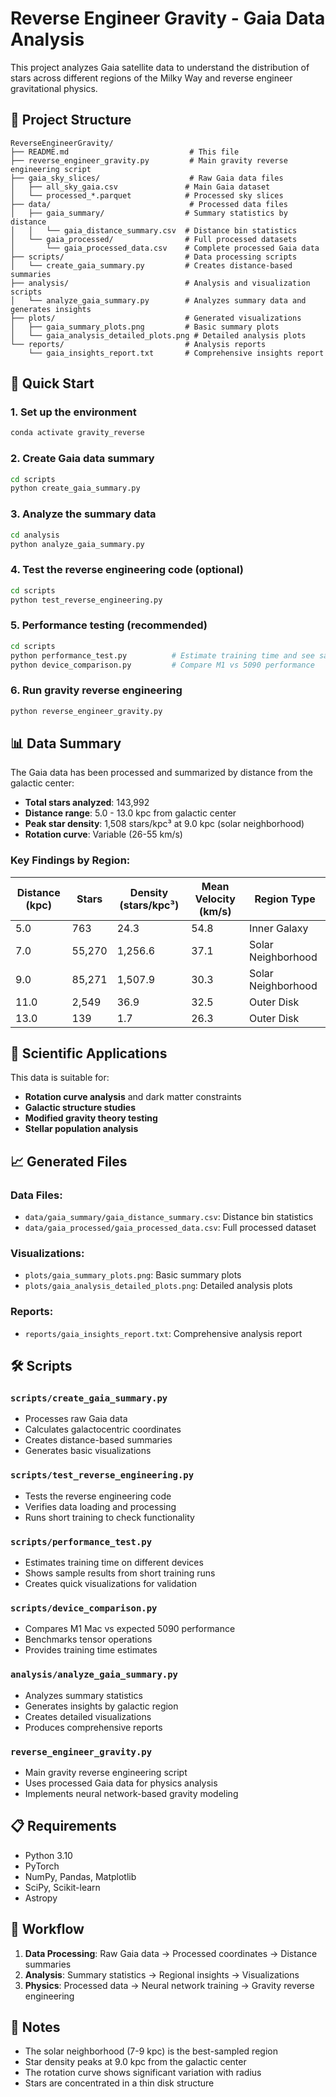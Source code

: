 # Reverse Engineer Gravity - Gaia Data Analysis

This project analyzes Gaia satellite data to understand the distribution of stars across different regions of the Milky Way and reverse engineer gravitational physics.

## 📁 Project Structure

```
ReverseEngineerGravity/
├── README.md                           # This file
├── reverse_engineer_gravity.py         # Main gravity reverse engineering script
├── gaia_sky_slices/                    # Raw Gaia data files
│   ├── all_sky_gaia.csv               # Main Gaia dataset
│   └── processed_*.parquet            # Processed sky slices
├── data/                               # Processed data files
│   ├── gaia_summary/                  # Summary statistics by distance
│   │   └── gaia_distance_summary.csv  # Distance bin statistics
│   └── gaia_processed/                # Full processed datasets
│       └── gaia_processed_data.csv    # Complete processed Gaia data
├── scripts/                           # Data processing scripts
│   └── create_gaia_summary.py         # Creates distance-based summaries
├── analysis/                          # Analysis and visualization scripts
│   └── analyze_gaia_summary.py        # Analyzes summary data and generates insights
├── plots/                             # Generated visualizations
│   ├── gaia_summary_plots.png         # Basic summary plots
│   └── gaia_analysis_detailed_plots.png # Detailed analysis plots
└── reports/                           # Analysis reports
    └── gaia_insights_report.txt       # Comprehensive insights report
```

## 🚀 Quick Start

### 1. Set up the environment
```bash
conda activate gravity_reverse
```

### 2. Create Gaia data summary
```bash
cd scripts
python create_gaia_summary.py
```

### 3. Analyze the summary data
```bash
cd analysis
python analyze_gaia_summary.py
```

### 4. Test the reverse engineering code (optional)
```bash
cd scripts
python test_reverse_engineering.py
```

### 5. Performance testing (recommended)
```bash
cd scripts
python performance_test.py          # Estimate training time and see sample results
python device_comparison.py         # Compare M1 vs 5090 performance
```

### 6. Run gravity reverse engineering
```bash
python reverse_engineer_gravity.py
```

## 📊 Data Summary

The Gaia data has been processed and summarized by distance from the galactic center:

- **Total stars analyzed**: 143,992
- **Distance range**: 5.0 - 13.0 kpc from galactic center
- **Peak star density**: 1,508 stars/kpc³ at 9.0 kpc (solar neighborhood)
- **Rotation curve**: Variable (26-55 km/s)

### Key Findings by Region:

| Distance (kpc) | Stars | Density (stars/kpc³) | Mean Velocity (km/s) | Region Type |
|----------------|-------|---------------------|---------------------|-------------|
| 5.0 | 763 | 24.3 | 54.8 | Inner Galaxy |
| 7.0 | 55,270 | 1,256.6 | 37.1 | Solar Neighborhood |
| 9.0 | 85,271 | 1,507.9 | 30.3 | Solar Neighborhood |
| 11.0 | 2,549 | 36.9 | 32.5 | Outer Disk |
| 13.0 | 139 | 1.7 | 26.3 | Outer Disk |

## 🔬 Scientific Applications

This data is suitable for:
- **Rotation curve analysis** and dark matter constraints
- **Galactic structure studies**
- **Modified gravity theory testing**
- **Stellar population analysis**

## 📈 Generated Files

### Data Files:
- `data/gaia_summary/gaia_distance_summary.csv`: Distance bin statistics
- `data/gaia_processed/gaia_processed_data.csv`: Full processed dataset

### Visualizations:
- `plots/gaia_summary_plots.png`: Basic summary plots
- `plots/gaia_analysis_detailed_plots.png`: Detailed analysis plots

### Reports:
- `reports/gaia_insights_report.txt`: Comprehensive analysis report

## 🛠️ Scripts

### `scripts/create_gaia_summary.py`
- Processes raw Gaia data
- Calculates galactocentric coordinates
- Creates distance-based summaries
- Generates basic visualizations

### `scripts/test_reverse_engineering.py`
- Tests the reverse engineering code
- Verifies data loading and processing
- Runs short training to check functionality

### `scripts/performance_test.py`
- Estimates training time on different devices
- Shows sample results from short training runs
- Creates quick visualizations for validation

### `scripts/device_comparison.py`
- Compares M1 Mac vs expected 5090 performance
- Benchmarks tensor operations
- Provides training time estimates

### `analysis/analyze_gaia_summary.py`
- Analyzes summary statistics
- Generates insights by galactic region
- Creates detailed visualizations
- Produces comprehensive reports

### `reverse_engineer_gravity.py`
- Main gravity reverse engineering script
- Uses processed Gaia data for physics analysis
- Implements neural network-based gravity modeling

## 📋 Requirements

- Python 3.10
- PyTorch
- NumPy, Pandas, Matplotlib
- SciPy, Scikit-learn
- Astropy

## 🔄 Workflow

1. **Data Processing**: Raw Gaia data → Processed coordinates → Distance summaries
2. **Analysis**: Summary statistics → Regional insights → Visualizations
3. **Physics**: Processed data → Neural network training → Gravity reverse engineering

## 📝 Notes

- The solar neighborhood (7-9 kpc) is the best-sampled region
- Star density peaks at 9.0 kpc from the galactic center
- The rotation curve shows significant variation with radius
- Stars are concentrated in a thin disk structure 